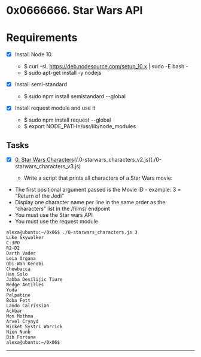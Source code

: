 # 0x0666666. Star Wars API

# Requirements

+ [x] Install Node 10
   + $ curl -sL https://deb.nodesource.com/setup_10.x | sudo -E bash -
   + $ sudo apt-get install -y nodejs
+ [x] Install semi-standard

   + $ sudo npm install semistandard --global
+ [x] Install request module and use it

    + $ sudo npm install request --global
    + $ export NODE_PATH=/usr/lib/node_modules

## Tasks

+ [x] [0. Star Wars Characters](./0-starwars_characters.js)(/.0-starwars_characters_v2.js)(./0-starwars_characters_v3.js)

    + Write a script that prints all characters of a Star Wars movie:

- The first positional argument passed is the Movie ID - example: 3 = “Return of the Jedi”
- Display one character name per line in the same order as the “characters” list in the /films/ endpoint
- You must use the Star wars API
- You must use the request module

```
alexa@ubuntu:~/0x06$ ./0-starwars_characters.js 3
Luke Skywalker
C-3PO
R2-D2
Darth Vader
Leia Organa
Obi-Wan Kenobi
Chewbacca
Han Solo
Jabba Desilijic Tiure
Wedge Antilles
Yoda
Palpatine
Boba Fett
Lando Calrissian
Ackbar
Mon Mothma
Arvel Crynyd
Wicket Systri Warrick
Nien Nunb
Bib Fortuna
alexa@ubuntu:~/0x06$ 
```

---